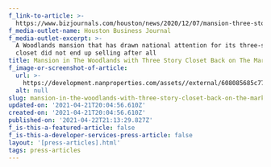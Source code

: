 ```yaml
---
f_link-to-article: >-
  https://www.bizjournals.com/houston/news/2020/12/07/mansion-three-story-closet-back-on-market.html
f_media-outlet-name: Houston Business Journal
f_media-outlet-excerpt: >-
  A Woodlands mansion that has drawn national attention for its three-story
  closet did not end up selling after all
title: Mansion in The Woodlands with Three Story Closet Back on The Market
f_image-or-screenshot-of-article:
  url: >-
    https://development.nanproperties.com/assets//external/608085685c773aeb08f72d25_screen_shot_2021-04-21_at_9.03.53_AM.png
  alt: null
slug: mansion-in-the-woodlands-with-three-story-closet-back-on-the-market
updated-on: '2021-04-21T20:04:56.610Z'
created-on: '2021-04-21T20:04:56.610Z'
published-on: '2021-04-22T21:13:29.827Z'
f_is-this-a-featured-article: false
f_is-this-a-developer-services-press-article: false
layout: '[press-articles].html'
tags: press-articles
---
```



